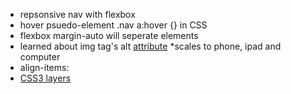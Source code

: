 * repsonsive nav with flexbox
* hover psuedo-element .nav a:hover {} in CSS
* flexbox margin-auto will seperate elements
* learned about img tag's alt [attribute](http://www.w3schools.com/tags/att_img_alt.asp)
*scales to phone, ipad and computer
* align-items:
* [CSS3 layers](https://css-tricks.com/almanac/properties/b/background/)